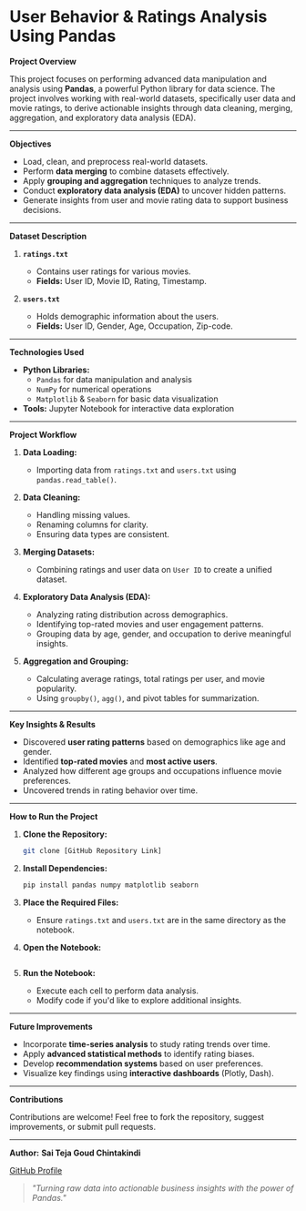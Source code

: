 # User Behavior & Ratings Analysis Using Pandas

**Project Overview**

This project focuses on performing advanced data manipulation and analysis using **Pandas**, a powerful Python library for data science. The project involves working with real-world datasets, specifically user data and movie ratings, to derive actionable insights through data cleaning, merging, aggregation, and exploratory data analysis (EDA).

---
 **Objectives**

- Load, clean, and preprocess real-world datasets.
- Perform **data merging** to combine datasets effectively.
- Apply **grouping and aggregation** techniques to analyze trends.
- Conduct **exploratory data analysis (EDA)** to uncover hidden patterns.
- Generate insights from user and movie rating data to support business decisions.

---

**Dataset Description**

1. **`ratings.txt`** 
   - Contains user ratings for various movies.  
   - **Fields:** User ID, Movie ID, Rating, Timestamp.

2. **`users.txt`**  
   - Holds demographic information about the users.  
   - **Fields:** User ID, Gender, Age, Occupation, Zip-code.

---

**Technologies Used**

- **Python Libraries:**
  - `Pandas` for data manipulation and analysis
  - `NumPy` for numerical operations
  - `Matplotlib` & `Seaborn` for basic data visualization
- **Tools:** Jupyter Notebook for interactive data exploration

---

**Project Workflow**

1. **Data Loading:**
   - Importing data from `ratings.txt` and `users.txt` using `pandas.read_table()`.

2. **Data Cleaning:**
   - Handling missing values.
   - Renaming columns for clarity.
   - Ensuring data types are consistent.

3. **Merging Datasets:**
   - Combining ratings and user data on `User ID` to create a unified dataset.

4. **Exploratory Data Analysis (EDA):**
   - Analyzing rating distribution across demographics.
   - Identifying top-rated movies and user engagement patterns.
   - Grouping data by age, gender, and occupation to derive meaningful insights.

5. **Aggregation and Grouping:**
   - Calculating average ratings, total ratings per user, and movie popularity.
   - Using `groupby()`, `agg()`, and pivot tables for summarization.

---

**Key Insights & Results**

- Discovered **user rating patterns** based on demographics like age and gender.
- Identified **top-rated movies** and **most active users**.
- Analyzed how different age groups and occupations influence movie preferences.
- Uncovered trends in rating behavior over time.

---

**How to Run the Project**

1. **Clone the Repository:**
   ```bash
   git clone [GitHub Repository Link]
   ```
2. **Install Dependencies:**
   ```bash
   pip install pandas numpy matplotlib seaborn
   ```
3. **Place the Required Files:**
   - Ensure `ratings.txt` and `users.txt` are in the same directory as the notebook.

4. **Open the Notebook:**
   ```bash
   ```
5. **Run the Notebook:**
   - Execute each cell to perform data analysis.
   - Modify code if you'd like to explore additional insights.

---

**Future Improvements**

- Incorporate **time-series analysis** to study rating trends over time.
- Apply **advanced statistical methods** to identify rating biases.
- Develop **recommendation systems** based on user preferences.
- Visualize key findings using **interactive dashboards** (Plotly, Dash).

---

 **Contributions**

Contributions are welcome! Feel free to fork the repository, suggest improvements, or submit pull requests.

---

**Author:** 
**Sai Teja Goud Chintakindi**

[GitHub Profile](https://github.com/saitejagoudch)


> *"Turning raw data into actionable business insights with the power of Pandas."*

